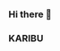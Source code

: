 
### Hi there  👋

<!--
**dbrax/dbrax** is a ✨ _special_ ✨ repository because its `README.md` (this file) appears on your GitHub profile.
-->
### KARIBU




